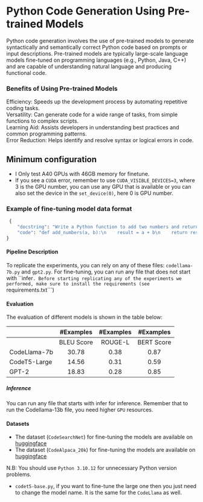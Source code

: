 
# Python Code Generation Using Pre-trained Models

Python code generation involves the use of pre-trained models to generate syntactically and semantically correct Python code based on prompts or input descriptions. Pre-trained models are typically large-scale language models fine-tuned on programming languages (e.g., Python, Java, C++) and are capable of understanding natural language and producing functional code.

###  Benefits of Using Pre-trained Models
Efficiency: Speeds up the development process by automating repetitive coding tasks.<br>
Versatility: Can generate code for a wide range of tasks, from simple functions to complex scripts. <br>
Learning Aid: Assists developers in understanding best practices and common programming patterns.<br>
Error Reduction: Helps identify and resolve syntax or logical errors in code.<be>

## Minimum configuration

- I Only test A40 GPUs with 46GB memory for finetune.
- If you see a ```CUDA``` error, remember to use ```CUDA_VISIBLE_DEVICES=3```, where 3 is the GPU number, you can use any GPU that is available or you can also set the device in the ```set_device(0)```, here 0 is GPU number.


### Example of fine-tuning model data format
```python
 {
    "docstring": "Write a Python function to add two numbers and return the result.",
    "code": "def add_numbers(a, b):\n    result = a + b\n    return result"
}
```

#### Pipeline Description

To replicate the experiments, you can rely on any of these files: ```codellama-7b.py``` and ```gpt2.py```. For fine-tuning, you can run any file that does not start with ``infer```.
Before starting replicating any of the experiments we performed, make sure to install the requirements (see ```requirements.txt```)

#### Evaluation

The evaluation of different models is shown in the table below:

|         | #Examples   | #Examples       | #Examples
| ------- | :-------:   | :-------:       | :-------:
|         |   BLEU Score |  ROUGE-L  | BERT Score
|  CodeLlama-7b  |   30.78     |    0.38       |  0.87
|  CodeT5-Large  |   14.56      |    0.31          |  0.59
|   GPT-2  |  18.83     |    0.28        |  0.85



##### Inference
You can run any file that starts with infer for inference. Remember that to run the Codellama-13b file, you need higher ```GPU``` resources.




#### Datasets

* The dataset (```CodeSearchNet```) for fine-tuning the models are available on <a href="https://huggingface.co/datasets/code-search-net/code_search_net">huggingface</a>
* The dataset (```CodeAlpaca_20k```) for fine-tuning the models are available on <a href="https://huggingface.co/datasets/HuggingFaceH4/CodeAlpaca_20K">huggingface</a>

N.B: You should use ```Python 3.10.12``` for unnecessary Python version problems. <be>
* ```codet5-base.py```, if you want to fine-tune the large one then you just need to change the model name. It is the same for the ```CodeLlama``` as well.
